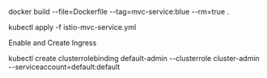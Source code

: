 docker build --file=Dockerfile --tag=mvc-service:blue --rm=true .

kubectl apply -f istio-mvc-service.yml

Enable and Create Ingress

kubectl create clusterrolebinding default-admin --clusterrole cluster-admin --serviceaccount=default:default 